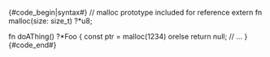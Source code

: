 {#code_begin|syntax#}
// malloc prototype included for reference
extern fn malloc(size: size_t) ?*u8;

fn doAThing() ?*Foo {
    const ptr = malloc(1234) orelse return null;
    // ...
}
{#code_end#}